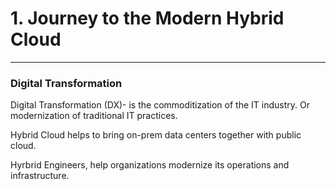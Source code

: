 # 1. Journey to the Modern Hybrid Cloud
____

### Digital Transformation

Digital Transformation (DX)- is the commoditization of the IT industry. Or modernization of traditional IT practices. 

Hybrid Cloud helps to bring on-prem data centers together with public cloud. 

Hyrbrid Engineers, help organizations modernize its operations and infrastructure. 

